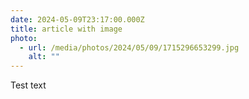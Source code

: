 ```yaml
---
date: 2024-05-09T23:17:00.000Z
title: article with image
photo:
  - url: /media/photos/2024/05/09/1715296653299.jpg
    alt: ""
---
```


Test text

